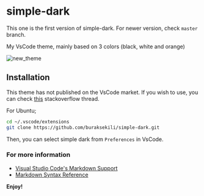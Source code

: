 # simple-dark

This one is the first version of simple-dark. For newer version, check `master` branch. 

My VsCode theme, mainly based on 3 colors (black, white and orange)

![new_theme](https://user-images.githubusercontent.com/32663655/105898995-2543e980-602b-11eb-9299-3b787c632f25.png)

## Installation
This theme has not published on the VsCode market. If you wish to use, you can check [this](https://stackoverflow.com/questions/35165362/how-to-edit-default-dark-theme-for-visual-studio-code) stackoverflow thread.

For Ubuntu;
```bash
cd ~/.vscode/extensions
git clone https://github.com/buraksekili/simple-dark.git
```
Then, you can select simple dark from `Preferences` in VsCode.

### For more information
* [Visual Studio Code's Markdown Support](http://code.visualstudio.com/docs/languages/markdown)
* [Markdown Syntax Reference](https://help.github.com/articles/markdown-basics/)

**Enjoy!**
